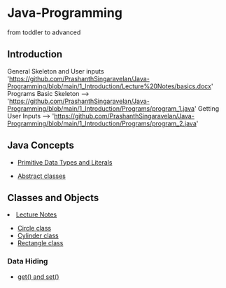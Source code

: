 # Java-Programming
from toddler to advanced

## Introduction
General Skeleton and User inputs 'https://github.com/PrashanthSingaravelan/Java-Programming/blob/main/1_Introduction/Lecture%20Notes/basics.docx'
Programs
  Basic Skeleton --> 'https://github.com/PrashanthSingaravelan/Java-Programming/blob/main/1_Introduction/Programs/program_1.java'
  Getting User Inputs --> 'https://github.com/PrashanthSingaravelan/Java-Programming/blob/main/1_Introduction/Programs/program_2.java'



## Java Concepts

<ul>
<li> <a href="https://github.com/PrashanthSingaravelan/Java-Programming/blob/main/2_Data%20types%20and%20String%20Literals/Programs/variables_literals/src/main/java/com/mycompany/variables_literals/primitive_datatype_size.java">Primitive Data Types and Literals</a></li>
</ul>

<ul>
<li> <a href = "https://github.com/PrashanthSingaravelan/Java-Programming/blob/main/13_Abstract%20Classes/basics.docx"> Abstract classes</a> </li>
</ul>

## Classes and Objects

<li> <a href = "https://github.com/PrashanthSingaravelan/Java-Programming/blob/main/11_Object%20Oriented%20Programming/Programs/classes_and_objects/src/main/java/com/mycompany/classes_and_objects/circle_class.java"> Lecture Notes</a>
</li>

<ul>

<li> <a href = "https://github.com/PrashanthSingaravelan/Java-Programming/blob/main/11_Object%20Oriented%20Programming/Programs/classes_and_objects/src/main/java/com/mycompany/classes_and_objects/circle_class.java"> Circle class</a>
</li>

<li> <a href = "https://github.com/PrashanthSingaravelan/Java-Programming/blob/main/11_Object%20Oriented%20Programming/Programs/classes_and_objects/src/main/java/com/mycompany/classes_and_objects/cylinder_class.java"> Cylinder class</a>
</li>

<li> <a href = "https://github.com/PrashanthSingaravelan/Java-Programming/blob/main/11_Object%20Oriented%20Programming/Programs/classes_and_objects/src/main/java/com/mycompany/classes_and_objects/rectangle_class.java"> Rectangle class</a>
</li>

</ul>

### Data Hiding

<ul>

<li> <a href = "https://github.com/PrashanthSingaravelan/Java-Programming/blob/main/11_Object%20Oriented%20Programming/Programs/classes_and_objects/src/main/java/com/mycompany/classes_and_objects/data_hiding.java">
get() and set()</a>
</li>

</ul>
